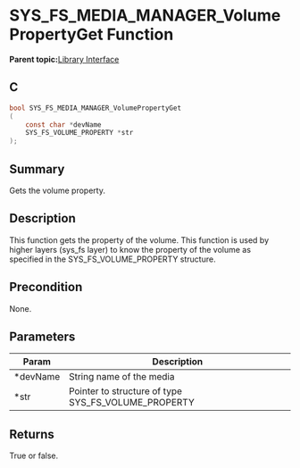 # SYS\_FS\_MEDIA\_MANAGER\_VolumePropertyGet Function

**Parent topic:**[Library Interface](GUID-42556FDF-A632-49FE-8A5E-9303A926578C.md)

## C

```c
bool SYS_FS_MEDIA_MANAGER_VolumePropertyGet
(
    const char *devName
    SYS_FS_VOLUME_PROPERTY *str
);
```

## Summary

Gets the volume property.

## Description

This function gets the property of the volume. This function is used by<br />higher layers \(sys\_fs layer\) to know the property of the volume as<br />specified in the SYS\_FS\_VOLUME\_PROPERTY structure.

## Precondition

None.

## Parameters

|Param|Description|
|-----|-----------|
|\*devName|String name of the media|
|\*str|Pointer to structure of type SYS\_FS\_VOLUME\_PROPERTY|

## Returns

True or false.


